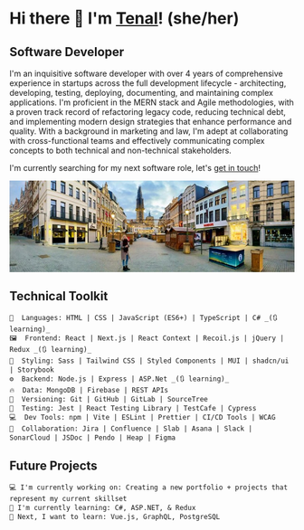# Hi there 👋 I'm [Tenal](https://tenalbourchier.com/)! (she/her)


## Software Developer 

I'm an inquisitive software developer with over 4 years of comprehensive experience in startups across the full development lifecycle - architecting, developing, testing, deploying, documenting, and maintaining complex applications. I'm proficient in the MERN stack and Agile methodologies, with a proven track record of refactoring legacy code, reducing technical debt, and implementing modern design strategies that enhance performance and quality. With a background in marketing and law, I'm adept at collaborating with cross-functional teams and effectively communicating complex concepts to both technical and non-technical stakeholders. 

I'm currently searching for my next software role, let's [get in touch](https://calendly.com/tenalbourchier)! 

<p align="center">   
   <img align="center" src="./tenal-in-antwerp.jpg" alt="Tenal standing in an empty street in Antwerp, Belgium">
</p>


## Technical Toolkit

    🔨  Languages: HTML | CSS | JavaScript (ES6+) | TypeScript | C# _(🔃 learning)_   
    🖼️  Frontend: React | Next.js | React Context | Recoil.js | jQuery | Redux _(🔃 learning)_   
    🎨  Styling: Sass | Tailwind CSS | Styled Components | MUI | shadcn/ui | Storybook
    ⚙️  Backend: Node.js | Express | ASP.Net _(🔃 learning)_   
    🔥  Data: MongoDB | Firebase | REST APIs
    🔀  Versioning: Git | GitHub | GitLab | SourceTree
    🧪  Testing: Jest | React Testing Library | TestCafe | Cypress   
    💻  Dev Tools: npm | Vite | ESLint | Prettier | CI/CD Tools | WCAG
    📑  Collaboration: Jira | Confluence | Slab | Asana | Slack | SonarCloud | JSDoc | Pendo | Heap | Figma

    
## Future Projects

    💻 I'm currently working on: Creating a new portfolio + projects that represent my current skillset      
    📖 I'm currently learning: C#, ASP.NET, & Redux
    🌟 Next, I want to learn: Vue.js, GraphQL, PostgreSQL
